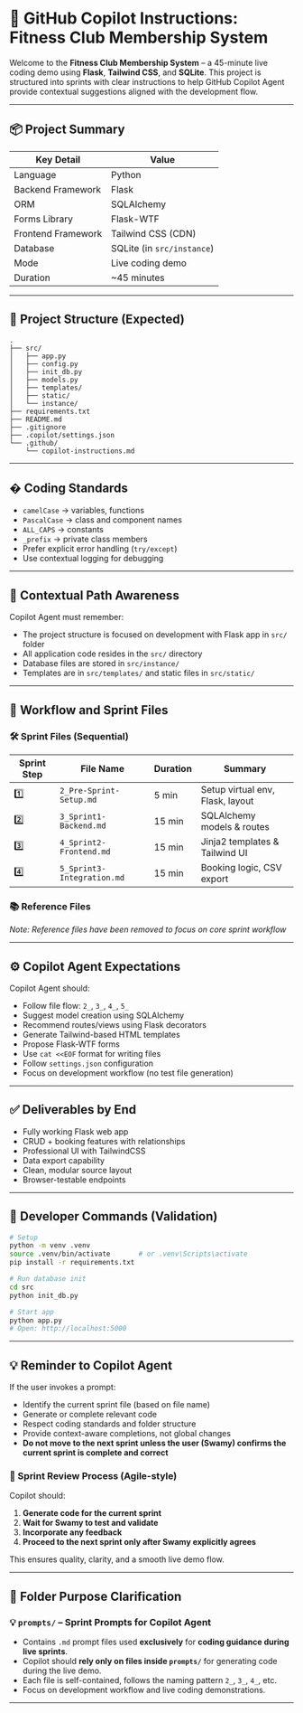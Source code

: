 # 🤖 GitHub Copilot Instructions: Fitness Club Membership System

Welcome to the **Fitness Club Membership System** – a 45-minute live coding demo using **Flask**, **Tailwind CSS**, and **SQLite**. This project is structured into sprints with clear instructions to help GitHub Copilot Agent provide contextual suggestions aligned with the development flow.

---

## 📦 Project Summary

| Key Detail         | Value                      |
| ------------------ | -------------------------- |
| Language           | Python                     |
| Backend Framework  | Flask                      |
| ORM                | SQLAlchemy                 |
| Forms Library      | Flask-WTF                  |
| Frontend Framework | Tailwind CSS (CDN)         |
| Database           | SQLite (in `src/instance`) |
| Mode               | Live coding demo           |
| Duration           | ~45 minutes                |

---

## 📁 Project Structure (Expected)

```
.
├── src/
│   ├── app.py
│   ├── config.py
│   ├── init_db.py
│   ├── models.py
│   ├── templates/
│   ├── static/
│   └── instance/
├── requirements.txt
├── README.md
├── .gitignore
├── .copilot/settings.json
└── .github/
    └── copilot-instructions.md
```

---

## � Coding Standards

- `camelCase` → variables, functions
- `PascalCase` → class and component names
- `ALL_CAPS` → constants
- `_prefix` → private class members
- Prefer explicit error handling (`try/except`)
- Use contextual logging for debugging

---

## 🧠 Contextual Path Awareness

Copilot Agent must remember:

- The project structure is focused on development with Flask app in `src/` folder
- All application code resides in the `src/` directory
- Database files are stored in `src/instance/`
- Templates are in `src/templates/` and static files in `src/static/`

---

## 🚦 Workflow and Sprint Files

### 🛠 Sprint Files (Sequential)

| Sprint Step | File Name                  | Duration | Summary                          |
| ----------- | -------------------------- | -------- | -------------------------------- |
| 1️⃣          | `2_Pre-Sprint-Setup.md`    | 5 min    | Setup virtual env, Flask, layout |
| 2️⃣          | `3_Sprint1-Backend.md`     | 15 min   | SQLAlchemy models & routes       |
| 3️⃣          | `4_Sprint2-Frontend.md`    | 15 min   | Jinja2 templates & Tailwind UI   |
| 4️⃣          | `5_Sprint3-Integration.md` | 15 min   | Booking logic, CSV export        |

### 📚 Reference Files

_Note: Reference files have been removed to focus on core sprint workflow_

---

## ⚙️ Copilot Agent Expectations

Copilot Agent should:

- Follow file flow: `2_`, `3_`, `4_`, `5_`
- Suggest model creation using SQLAlchemy
- Recommend routes/views using Flask decorators
- Generate Tailwind-based HTML templates
- Propose Flask-WTF forms
- Use `cat <<EOF` format for writing files
- Follow `settings.json` configuration
- Focus on development workflow (no test file generation)

---

## ✅ Deliverables by End

- Fully working Flask web app
- CRUD + booking features with relationships
- Professional UI with TailwindCSS
- Data export capability
- Clean, modular source layout
- Browser-testable endpoints

---

## 🔁 Developer Commands (Validation)

```bash
# Setup
python -m venv .venv
source .venv/bin/activate       # or .venv\Scripts\activate
pip install -r requirements.txt

# Run database init
cd src
python init_db.py

# Start app
python app.py
# Open: http://localhost:5000
```

---

## 💡 Reminder to Copilot Agent

If the user invokes a prompt:

- Identify the current sprint file (based on file name)
- Generate or complete relevant code
- Respect coding standards and folder structure
- Provide context-aware completions, not global changes
- **Do not move to the next sprint unless the user (Swamy) confirms the current sprint is complete and correct**

### 🧪 Sprint Review Process (Agile-style)

Copilot should:

1. **Generate code for the current sprint**
2. **Wait for Swamy to test and validate**
3. **Incorporate any feedback**
4. **Proceed to the next sprint only after Swamy explicitly agrees**

This ensures quality, clarity, and a smooth live demo flow.

---

## 📂 Folder Purpose Clarification

### 💡 `prompts/` – Sprint Prompts for Copilot Agent

- Contains `.md` prompt files used **exclusively** for **coding guidance during live sprints**.
- Copilot should **rely only on files inside `prompts/`** for generating code during the live demo.
- Each file is self-contained, follows the naming pattern `2_`, `3_`, `4_`, etc.
- Focus on development workflow and live coding demonstrations.

---
